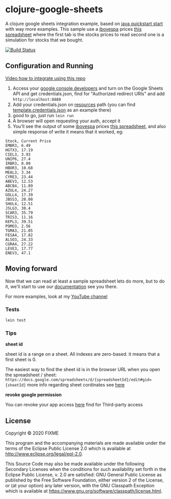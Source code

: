# clojure-google-sheets

A clojure google sheets integration example, based on [java quickstart start](https://developers.google.com/sheets/api/quickstart/java) with way more examples.
This sample use a [ibovespa](http://www.b3.com.br/en_us/market-data-and-indices/indices/broad-indices/ibovespa.htm) prices [this spreadsheet](https://docs.google.com/spreadsheets/d/1WNJ-c4qY3qZbnxTOaS9XsEnRJnO6_aO58V_e109U9Ig/edit#gid=0) where the first tab is the stocks prices to read second one is a simulation for stocks that we bought.  

[![Build Status](https://travis-ci.org/pvgomes/clojure-google-sheets.svg?branch=master)](https://travis-ci.org/pvgomes/clojure-google-sheets)

## Configuration and Running

[Video how to integrate using this repo](https://www.youtube.com/watch?v=posNZFWSEgU)

1. Access your [google console developers](https://console.developers.google.com/) and turn on the Google Sheets API and get credentials.json, find for "Authorized redirect URIs" and add `http://localhost:8888`
2. Add your credentials.json on [resources](./resources) path (you can find [template.credentials.json](./resources/template.credentials.json) as an example there)
3. good to go, just run `lein run`
4. A browser will open requesting your auth, accept it
5. You'll see the output of some [ibovespa](http://www.b3.com.br/en_us/market-data-and-indices/indices/broad-indices/ibovespa.htm) prices [this spreadsheet](https://docs.google.com/spreadsheets/d/1WNJ-c4qY3qZbnxTOaS9XsEnRJnO6_aO58V_e109U9Ig/edit#gid=0), and also simple response of write it means that it worked, eg:
```
Stock, Current Price
EMBR3, 6.49
HGTX3, 17.19
CIEL3, 3.93
UNIP6, 27.4
IRBR3, 8.09
HBOR3, 10.68
MEAL3, 3.34
CYRE3, 23.44
ABEV3, 12.53
ABCB4, 11.89
AZUL4, 24.27
GOLL4, 17.39
JBSS3, 20.08
SHUL4, 12.51
JSLG3, 30.4
SCAR3, 35.79
TRIS3, 11.16
KEPL3, 39.51
POMO3, 2.56
TGMA3, 21.05
FESA4, 17.82
ALSO3, 24.33
CGRA4, 27.22
LEVE3, 17.77
ENEV3, 47.1
```

## Moving forward
Now that we can read at least a sample spreadsheet lets do more, but to do it, we'll start to use our [documentation](./doc/intro.md) see you there.

For more examples, look at my [YouTube channel](https://www.youtube.com/channel/UCH6lFcii0mXxcZkDg9AUurw)

### Tests
```
lein test
```

### Tips

**sheet id**

sheet id is a range on a sheet. All indexes are zero-based. it means that a first sheet is 0.

The easiest way to find the sheet id is in the browser URL when you open the spreadsheet / sheet: `https://docs.google.com/spreadsheets/d/{spreadsheetId}/edit#gid={sheetId}`
more info regarding sheet cordinates see [here](https://developers.google.com/resources/api-libraries/documentation/sheets/v4/csharp/latest/classGoogle_1_1Apis_1_1Sheets_1_1v4_1_1Data_1_1GridRange.html)

**revoke google permission**

You can revoke your app access [here](https://myaccount.google.com/security-checkup) find for Third-party access

## License

Copyright © 2020 FIXME

This program and the accompanying materials are made available under the
terms of the Eclipse Public License 2.0 which is available at
http://www.eclipse.org/legal/epl-2.0.

This Source Code may also be made available under the following Secondary
Licenses when the conditions for such availability set forth in the Eclipse
Public License, v. 2.0 are satisfied: GNU General Public License as published by
the Free Software Foundation, either version 2 of the License, or (at your
option) any later version, with the GNU Classpath Exception which is available
at https://www.gnu.org/software/classpath/license.html.
